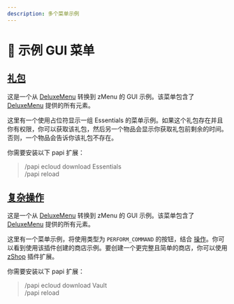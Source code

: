 ```yaml
---
description: 多个菜单示例
---
```


# 🕍 示例 GUI 菜单

## [礼包](https://github.com/Maxlego08/zMenuExample/blob/master/kits.yml)

这是一个从 [DeluxeMenu](https://wiki.helpch.at/clips-plugins/deluxemenus/example-gui-menus#kits) 转换到 zMenu 的 GUI 示例。该菜单包含了 [DeluxeMenu](https://wiki.helpch.at/clips-plugins/deluxemenus/example-gui-menus#kits) 提供的所有元素。

这里有一个使用占位符显示一组 Essentials 的菜单示例。如果这个礼包存在并且你有权限，你可以获取该礼包，然后另一个物品会显示你获取礼包前剩余的时间。否则，一个物品会告诉你该礼包不存在。

你需要安装以下 papi 扩展：

> /papi ecloud download Essentials\
> /papi reload

## [复杂操作](https://github.com/Maxlego08/zMenuExample/blob/master/complex\_actions.yml)

这是一个从 [DeluxeMenu](https://wiki.helpch.at/clips-plugins/deluxemenus/files#requirements-menu) 转换到 zMenu 的 GUI 示例。该菜单包含了 [DeluxeMenu](https://wiki.helpch.at/clips-plugins/deluxemenus/files#requirements-menu) 提供的所有元素。

这里有一个菜单示例，将使用类型为 `PERFORM_COMMAND` 的按钮，结合 [操作](configurations/buttons/#actions)。你可以看到使用该插件创建的商店示例。要创建一个更完整且简单的商店，你可以使用 [zShop](https://groupez.dev/resources/zshop.2) 插件扩展。

你需要安装以下 papi 扩展：

> /papi ecloud download Vault\
> /papi reload
